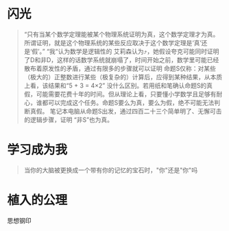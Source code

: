 # 闪光
> “只有当某个数学定理能被某个物理系统证明为真，这个数学定理才为真。所谓证明，就是这个物理系统的某些反应取决于这个数学定理是‘真’还是‘假’。”
“我“认为数学是逻辑性的
艾莉森认为⤴️，她假设夸克可能同时证明了D和非D，这样的话数学系统就崩塌了，时间开始之前，数学里可能已经散布着原发性的矛盾，通过有限多的步骤就可以证明
> 命题S仅称：对某些（极大的）正整数进行某些（极复杂的）计算后，应得到某种结果，从本质上看，该结果和“5 + 3 = 4×2” 没什么区别。若用纸和笔确认命题S的真假，可能需要花费十年的时间。但从理论上看，只要懂小学数学且足够有耐心，谁都可以完成这个任务。命题S要么为真，要么为假，绝不可能无法判断真假。
> 笔记本电脑从命题S出发，通过四百二十三个简单明了、无懈可击的逻辑步骤，证明 “非S”也为真。

# 学习成为我
> 当你的大脑被更换成一个带有你的记忆的宝石时，"你"还是"你"吗

# 植入的公理
思想钢印


